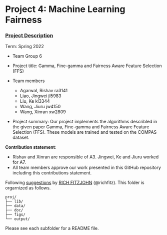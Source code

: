 # Project 4: Machine Learning Fairness

### [Project Description](doc/project4_desc.md)

Term: Spring 2022

+ Team Group 6
+ Project title: Gamma, Fine-gamma and Fairness Aware Feature Selection (FFS)
+ Team members
	+ Agarwal, Rishav ra3141
	+ Liao, Jingwei jl5983
	+ Liu, Ke kl3344
	+ Wang, Jiuru jw4150
	+ Wang, Xinran xw2809

+ Project summary: Our project implements the algorithms describled in the given paper Gamma, Fine-gamma and Fairness Aware Feature Selection (FFS). These models are trained and tested on the COMPAS dataset.
	
**Contribution statement**: 
+ Rishav and Xinran are responsible of A3. Jingwei, Ke and Jiuru worked for A7. 
+ All team members approve our work presented in this GitHub repository including this contributions statement. 

Following [suggestions](http://nicercode.github.io/blog/2013-04-05-projects/) by [RICH FITZJOHN](http://nicercode.github.io/about/#Team) (@richfitz). This folder is orgarnized as follows.

```
proj/
├── lib/
├── data/
├── doc/
├── figs/
└── output/
```

Please see each subfolder for a README file.
